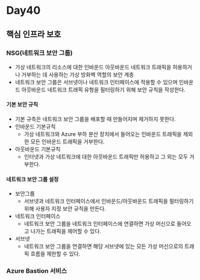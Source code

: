 # Day40

## 핵심 인프라 보호

### NSG(네트워크 보안 그룹)
- 가상 네트워크의 리소스에 대한 인바운드 아웃바운드 네트워크 트래픽을 허용하거나 거부하는 데 사용하는 가상 방화벽 역할의 보안 계층
- 네트워크 보안 그룹은 서브넷이나 네트워크 인터페이스에 적용할 수 있으며 인바운드 아웃바운드 네트워크 트래픽 유형을 필터링하기 위해 보안 규칙을 작성한다.

#### 기본 보안 규칙
- 기본 규측은 네트워크 보안 그룹을 배포할 때 만들어지며 제거하지 못한다.
- 인바운드 기본규칙
  - 가상 네트워크와 Azure 부하 분산 장치에서 들어오는 인바운드 트래픽을 제외한 모든 인바운드 트래픽을 거부한다.
- 아웃바운드 기본규칙
  - 인터넷과 가상 네트워크에 대한 아웃바운드 트래픽만 허용하고 그 외는 모두 거부한다.
 
#### 네트워크 보안 그룹 설정
- 보안그룹
  - 서브넷과 네트워크 인터페이스에서 인바운드/아웃바운드 트래픽을 필터링하기 위해 사용자 지정 보안 규칙을 만든다.
- 네트워크 인터페이스
  - 네트워크 보안 그룹을 네트워크 인터페이스에 연결하면 가상 머신으로 들어오고 나가는 트래픽을 제어할 수 있다.
- 서브넷
  - 네트워크 보안 그룹을 연결하면 해당 서브넷에 있는 모든 가상 머신으로의 트래픽 흐름을 제한할 수 있다.

### Azure Bastion 서비스

